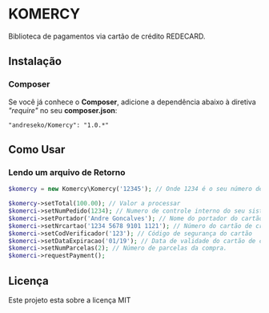 KOMERCY
=======

Biblioteca de pagamentos via cartão de crédito REDECARD.

## Instalação
### Composer
Se você já conhece o **Composer**, adicione a dependência abaixo à diretiva *"require"* no seu **composer.json**:
```
"andreseko/Komercy": "1.0.*"
```

## Como Usar
### Lendo um arquivo de Retorno
```php
$komercy = new Komercy\Komercy('12345'); // Onde 1234 é o seu número de afiliado.

$komercy->setTotal(100.00); // Valor a processar
$komerci->setNumPedido(1234); // Numero de controle interno do seu sistema
$komerci->setPortador('Andre Goncalves'); // Nome do portador do cartão
$komerci->setNrcartao('1234 5678 9101 1121'); // Número do cartão de crédito
$komerci->setCodVerificador('123'); // Código de segurança do cartão
$komerci->setDataExpiracao('01/19'); // Data de validade do cartão de crédito. Formatos aceitos: mm/YY ou mm/YYYY.
$komerci->setNumParcelas(2); // Número de parcelas da compra.
$komerci->requestPayment();

```

## Licença
Este projeto esta sobre a licença MIT
